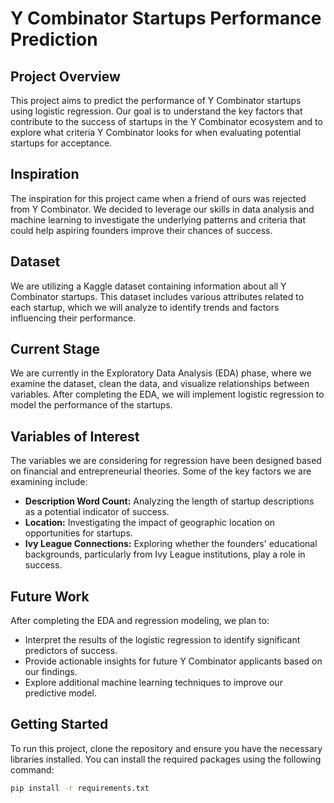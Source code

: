 # Y Combinator Startups Performance Prediction

## Project Overview

This project aims to predict the performance of Y Combinator startups using logistic regression. Our goal is to understand the key factors that contribute to the success of startups in the Y Combinator ecosystem and to explore what criteria Y Combinator looks for when evaluating potential startups for acceptance.

## Inspiration

The inspiration for this project came when a friend of ours was rejected from Y Combinator. We decided to leverage our skills in data analysis and machine learning to investigate the underlying patterns and criteria that could help aspiring founders improve their chances of success.

## Dataset

We are utilizing a Kaggle dataset containing information about all Y Combinator startups. This dataset includes various attributes related to each startup, which we will analyze to identify trends and factors influencing their performance.

## Current Stage

We are currently in the Exploratory Data Analysis (EDA) phase, where we examine the dataset, clean the data, and visualize relationships between variables. After completing the EDA, we will implement logistic regression to model the performance of the startups.

## Variables of Interest

The variables we are considering for regression have been designed based on financial and entrepreneurial theories. Some of the key factors we are examining include:

- **Description Word Count:** Analyzing the length of startup descriptions as a potential indicator of success.
- **Location:** Investigating the impact of geographic location on opportunities for startups.
- **Ivy League Connections:** Exploring whether the founders' educational backgrounds, particularly from Ivy League institutions, play a role in success.

## Future Work

After completing the EDA and regression modeling, we plan to:

- Interpret the results of the logistic regression to identify significant predictors of success.
- Provide actionable insights for future Y Combinator applicants based on our findings.
- Explore additional machine learning techniques to improve our predictive model.

## Getting Started

To run this project, clone the repository and ensure you have the necessary libraries installed. You can install the required packages using the following command:

```bash
pip install -r requirements.txt

